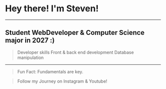 # Hey there! I'm Steven!
---
## Student WebDeveloper & Computer Science major in 2027 :)
> Developer skills
Front & back end development
Database manipulation
---
> Fun Fact: Fundamentals are key.

> Follow my Journey on Instagram & Youtube!
